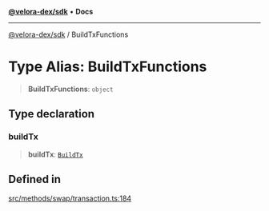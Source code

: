 [**@velora-dex/sdk**](../README.md) • **Docs**

***

[@velora-dex/sdk](../globals.md) / BuildTxFunctions

# Type Alias: BuildTxFunctions

> **BuildTxFunctions**: `object`

## Type declaration

### buildTx

> **buildTx**: [`BuildTx`](../-internal-/type-aliases/BuildTx.md)

## Defined in

[src/methods/swap/transaction.ts:184](https://github.com/VeloraDEX/paraswap-sdk/blob/feat/velora/src/methods/swap/transaction.ts#L184)
